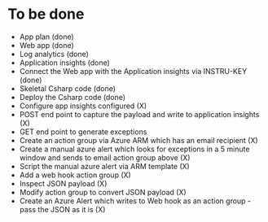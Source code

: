 # To be done
- App plan (done)
- Web app (done)
- Log analytics (done)
- Application insights (done)
- Connect the Web app with the Application insights via INSTRU-KEY (done)
- Skeletal Csharp code (done)
- Deploy the Csharp code (done)
- Configure app insights configured (X)
- POST end point to capture the payload and write to application insights (X)
- GET end point to generate exceptions
- Create an action group via Azure ARM which has an email recipient (X)
- Create a manual azure alert which looks for exceptions in a 5 minute window and sends to email action group above (X)
- Script the manual azure alert via ARM template (X)
- Add a web hook action group (X)
- Inspect JSON payload (X)
- Modify action group to convert JSON payload (X)
- Create an Azure Alert which writes to Web hook as an action group - pass the JSON as it is (X)

